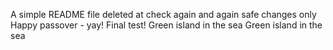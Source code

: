 A simple README file
deleted at
check again
and again
safe changes only
Happy passover - yay!
Final test!
Green island in the sea
Green island in the sea
